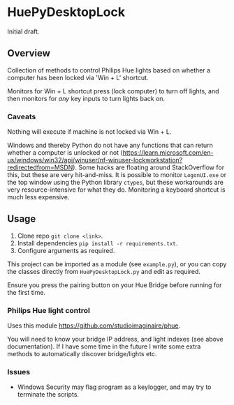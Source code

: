 # HuePyDesktopLock

Initial draft.

## Overview

Collection of methods to control Philips Hue lights based on whether a computer has been locked via 'Win + L' shortcut.

Monitors for Win + L shortcut press (lock computer) to turn off lights, and then monitors for _any_ key inputs to turn lights back on.

### Caveats

Nothing will execute if machine is not locked via Win + L.

Windows and thereby Python do not have any functions that can return whether a computer is unlocked or not (https://learn.microsoft.com/en-us/windows/win32/api/winuser/nf-winuser-lockworkstation?redirectedfrom=MSDN). Some hacks are floating around StackOverflow for this, but these are very hit-and-miss. It is possible to monitor `LogonUI.exe` or the top window using the Python library `ctypes`, but these workarounds are very resource-intensive for what they do. Monitoring a keyboard shortcut is much less expensive.

## Usage

1. Clone repo `git clone <link>`.
2. Install dependencies `pip install -r requirements.txt`.
3. Configure arguments as required.

This project can be imported as a module (see `example.py`), or you can copy the classes directly from `HuePyDesktopLock.py` and edit as required.

Ensure you press the pairing button on your Hue Bridge before running for the first time.

### Philips Hue light control

Uses this module https://github.com/studioimaginaire/phue.

You will need to know your bridge IP address, and light indexes (see above documentation). If I have some time in the future I write some extra methods to automatically discover bridge/lights etc.

### Issues

- Windows Security may flag program as a keylogger, and may try to terminate the scripts.
